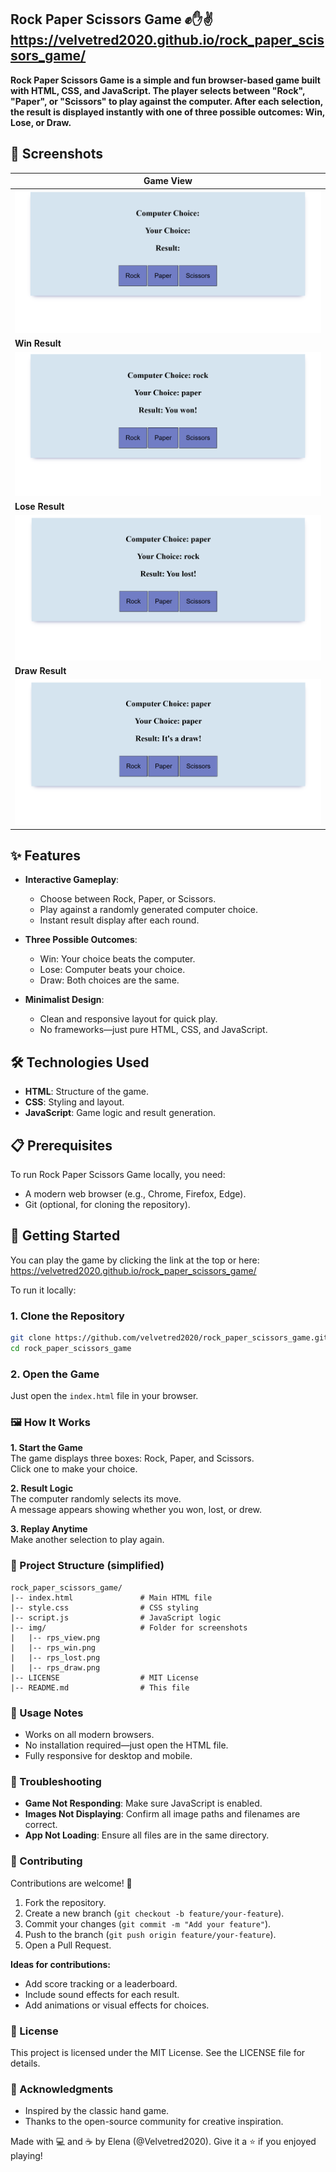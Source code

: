 ## Rock Paper Scissors Game ✊✋✌️ https://velvetred2020.github.io/rock_paper_scissors_game/

**Rock Paper Scissors Game is a simple and fun browser-based game built with HTML, CSS, and JavaScript. The player selects between "Rock", "Paper", or "Scissors" to play against the computer. After each selection, the result is displayed instantly with one of three possible outcomes: Win, Lose, or Draw.**

## 📸 Screenshots
| **Game View** |
|----------------|
| ![Game View](img/rps_view.png) |
| **Win Result** |
| ![Win Result](img/rps_win.png) |
| **Lose Result** |
| ![Lose Result](img/rps_lost.png) |
| **Draw Result** |
| ![Draw Result](img/rps_draw.png) |

## ✨ Features

- **Interactive Gameplay**:
  - Choose between Rock, Paper, or Scissors.
  - Play against a randomly generated computer choice.
  - Instant result display after each round.

- **Three Possible Outcomes**:
  - Win: Your choice beats the computer.
  - Lose: Computer beats your choice.
  - Draw: Both choices are the same.

- **Minimalist Design**:
  - Clean and responsive layout for quick play.
  - No frameworks—just pure HTML, CSS, and JavaScript.

## 🛠️ Technologies Used

- **HTML**: Structure of the game.
- **CSS**: Styling and layout.
- **JavaScript**: Game logic and result generation.

## 📋 Prerequisites

To run Rock Paper Scissors Game locally, you need:
- A modern web browser (e.g., Chrome, Firefox, Edge).
- Git (optional, for cloning the repository).

## 🚀 Getting Started

You can play the game by clicking the link at the top or here: https://velvetred2020.github.io/rock_paper_scissors_game/

To run it locally:

### 1. Clone the Repository
```bash
git clone https://github.com/velvetred2020/rock_paper_scissors_game.git
cd rock_paper_scissors_game
```

### 2. Open the Game
Just open the `index.html` file in your browser.

### 🖼️ How It Works

**1. Start the Game**  
The game displays three boxes: Rock, Paper, and Scissors.  
Click one to make your choice.

**2. Result Logic**  
The computer randomly selects its move.  
A message appears showing whether you won, lost, or drew.

**3. Replay Anytime**  
Make another selection to play again.

### 📂 Project Structure (simplified)
```
rock_paper_scissors_game/
|-- index.html               # Main HTML file
|-- style.css                # CSS styling
|-- script.js                # JavaScript logic
|-- img/                     # Folder for screenshots
|   |-- rps_view.png
|   |-- rps_win.png
|   |-- rps_lost.png
|   |-- rps_draw.png
|-- LICENSE                  # MIT License
|-- README.md                # This file
```


### 🔧 Usage Notes

- Works on all modern browsers.  
- No installation required—just open the HTML file.  
- Fully responsive for desktop and mobile.

### 🐞 Troubleshooting

- **Game Not Responding**: Make sure JavaScript is enabled.  
- **Images Not Displaying**: Confirm all image paths and filenames are correct.  
- **App Not Loading**: Ensure all files are in the same directory.

### 🌟 Contributing

Contributions are welcome! 🤝

1. Fork the repository.  
2. Create a new branch (`git checkout -b feature/your-feature`).  
3. Commit your changes (`git commit -m "Add your feature"`).  
4. Push to the branch (`git push origin feature/your-feature`).  
5. Open a Pull Request.

**Ideas for contributions:**
- Add score tracking or a leaderboard.  
- Include sound effects for each result.  
- Add animations or visual effects for choices.

### 📜 License

This project is licensed under the MIT License. See the LICENSE file for details.

### 👐 Acknowledgments

- Inspired by the classic hand game.  
- Thanks to the open-source community for creative inspiration.

Made with 💻 and ☕ by Elena (@Velvetred2020). Give it a ⭐ if you enjoyed playing!
